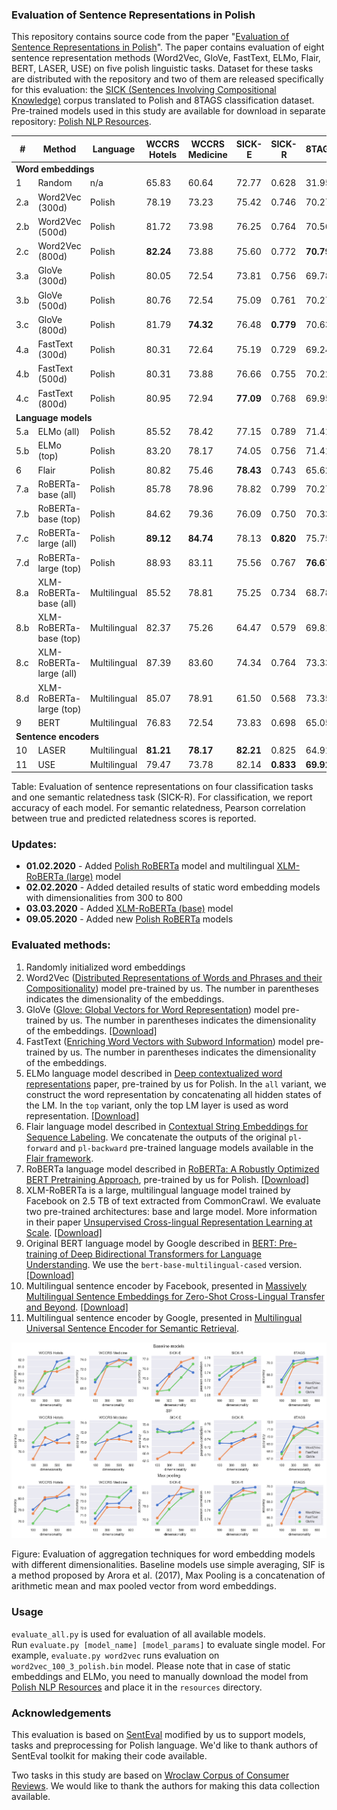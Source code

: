### Evaluation of Sentence Representations in Polish
This repository contains source code from the paper "[Evaluation of Sentence Representations in Polish](https://arxiv.org/pdf/1910.11834.pdf)". 
The paper contains evaluation of eight sentence representation methods (Word2Vec, GloVe, FastText, ELMo, Flair, BERT, LASER, USE) on five polish linguistic tasks.
Dataset for these tasks are distributed with the repository and two of them are released specifically for this evaluation:
the [SICK (Sentences Involving Compositional Knowledge)](https://github.com/text-machine-lab/MUTT/tree/master/data/sick) corpus translated to Polish and 8TAGS classification dataset.
Pre-trained models used in this study are available for download in separate repository: [Polish NLP Resources](https://github.com/sdadas/polish-nlp-resources).

<table>
  <thead>
    <th><strong>#</strong></th>
    <th><strong>Method</strong></th>
    <th><strong>Language</strong></th>
    <th><strong>WCCRS<br/>Hotels</strong></th>
    <th><strong>WCCRS<br/>Medicine</strong></th>
    <th><strong>SICK-E</strong></th>
    <th><strong>SICK-R</strong></th>
    <th><strong>8TAGS</strong></th>
  </thead>
  <tr>
    <td colspan="8"><strong>Word embeddings</strong></td>                                                                     
  </tr>
  <tr><td>1</td><td>Random</td><td>n/a</td><td>65.83</td><td>60.64</td><td>72.77</td><td>0.628</td><td>31.95</td></tr>
    <tr><td>2.a</td><td>Word2Vec (300d)</td><td>Polish</td><td>78.19</td><td>73.23</td><td>75.42</td><td>0.746</td><td>70.27</td></tr>
  <tr><td>2.b</td><td>Word2Vec (500d)</td><td>Polish</td><td>81.72</td><td>73.98</td><td>76.25</td><td>0.764</td><td>70.56</td></tr>
  <tr><td>2.c</td><td>Word2Vec (800d)</td><td>Polish</td><td><strong>82.24</strong></td><td>73.88</td><td>75.60</td><td>0.772</td><td><strong>70.79</strong></td></tr>
    <tr><td>3.a</td><td>GloVe (300d)</td><td>Polish</td><td>80.05</td><td>72.54</td><td>73.81</td><td>0.756</td><td>69.78</td></tr>
  <tr><td>3.b</td><td>GloVe (500d)</td><td>Polish</td><td>80.76</td><td>72.54</td><td>75.09</td><td>0.761</td><td>70.27</td></tr>
  <tr><td>3.c</td><td>GloVe (800d)</td><td>Polish</td><td>81.79</td><td><strong>74.32</strong></td><td>76.48</td><td><strong>0.779</strong></td><td>70.63</td></tr>
    <tr><td>4.a</td><td>FastText (300d)</td><td>Polish</td><td>80.31</td><td>72.64</td><td>75.19</td><td>0.729</td><td>69.24</td></tr>
  <tr><td>4.b</td><td>FastText (500d)</td><td>Polish</td><td>80.31</td><td>73.88</td><td>76.66</td><td>0.755</td><td>70.22</td></tr>
  <tr><td>4.c</td><td>FastText (800d)</td><td>Polish</td><td>80.95</td><td>72.94</td><td><strong>77.09</strong></td><td>0.768</td><td>69.95</td></tr>
  <tr>
    <td colspan="8"><strong>Language models</strong></td>
  </tr>
  <tr><td>5.a</td><td>ELMo (all)</td><td>Polish</td><td>85.52</td><td>78.42</td><td>77.15</td><td>0.789</td><td>71.41</td></tr>
    <tr><td>5.b</td><td>ELMo (top)</td><td>Polish</td><td>83.20</td><td>78.17</td><td>74.05</td><td>0.756</td><td>71.41</td></tr>
    <tr><td>6</td><td>Flair</td><td>Polish</td><td>80.82</td><td>75.46</td><td><strong>78.43</strong></td><td>0.743</td><td>65.62</td></tr>
  <tr><td>7.a</td><td>RoBERTa-base (all)</td><td>Polish</td><td>85.78</td><td>78.96</td><td>78.82</td><td>0.799</td><td>70.27</td></tr> 
  <tr><td>7.b</td><td>RoBERTa-base (top)</td><td>Polish</td><td>84.62</td><td>79.36</td><td>76.09</td><td>0.750</td><td>70.33</td></tr>
  <tr><td>7.c</td><td>RoBERTa-large (all)</td><td>Polish</td><td><strong>89.12</strong></td><td><strong>84.74</strong></td><td>78.13</td><td><strong>0.820</strong></td><td>75.75</td></tr> 
  <tr><td>7.d</td><td>RoBERTa-large (top)</td><td>Polish</td><td>88.93</td><td>83.11</td><td>75.56</td><td>0.767</td><td><strong>76.67</strong></td></tr>
  <tr><td>8.a</td><td>XLM-RoBERTa-base (all)</td><td>Multilingual</td><td>85.52</td><td>78.81</td><td>75.25</td><td>0.734</td><td>68.78</td></tr> 
  <tr><td>8.b</td><td>XLM-RoBERTa-base (top)</td><td>Multilingual</td><td>82.37</td><td>75.26</td><td>64.47</td><td>0.579</td><td>69.81</td></tr> 
  <tr><td>8.c</td><td>XLM-RoBERTa-large (all)</td><td>Multilingual</td><td>87.39</td><td>83.60</td><td>74.34</td><td>0.764</td><td>73.33</td></tr> 
  <tr><td>8.d</td><td>XLM-RoBERTa-large (top)</td><td>Multilingual</td><td>85.07</td><td>78.91</td><td>61.50</td><td>0.568</td><td>73.35</td></tr> 
    <tr><td>9</td><td>BERT</td><td>Multilingual</td><td>76.83</td><td>72.54</td><td>73.83</td><td>0.698</td><td>65.05</td></tr>
  <tr>
    <td colspan="8"><strong>Sentence encoders</strong></td>
  </tr>
  <tr><td>10</td><td>LASER</td><td>Multilingual</td><td><strong>81.21</strong></td><td><strong>78.17</strong></td><td><strong>82.21</strong></td><td>0.825</td><td>64.91</td></tr>
    <tr><td>11</td><td>USE</td><td>Multilingual</td><td>79.47</td><td>73.78</td><td>82.14</td><td><strong>0.833</strong></td><td><strong>69.92</strong></td></tr>
</table>

Table: Evaluation of sentence representations on four classification tasks and one semantic relatedness task (SICK-R). For classification, we report accuracy of each model. For semantic relatedness, Pearson correlation between true and predicted relatedness scores is reported.

### Updates:

- **01.02.2020** - Added [Polish RoBERTa](https://github.com/sdadas/polish-nlp-resources#roberta) model and multilingual [XLM-RoBERTa (large)](https://github.com/pytorch/fairseq/tree/master/examples/xlmr) model
- **02.02.2020** - Added detailed results of static word embedding models with dimensionalities from 300 to 800
- **03.03.2020** - Added [XLM-RoBERTa (base)](https://github.com/pytorch/fairseq/tree/master/examples/xlmr) model
- **09.05.2020** - Added new [Polish RoBERTa](https://github.com/sdadas/polish-roberta) models

### Evaluated methods:

1. Randomly initialized word embeddings
2. Word2Vec ([Distributed Representations of Words and Phrases and their Compositionality](https://papers.nips.cc/paper/5021-distributed-representations-of-words-and-phrases-and-their-compositionality.pdf)) model pre-trained by us. The number in parentheses indicates the dimensionality of the embeddings.
3. GloVe ([Glove: Global Vectors for Word Representation](https://www.aclweb.org/anthology/D14-1162.pdf)) model pre-trained by us. The number in parentheses indicates the dimensionality of the embeddings. [[Download]](https://github.com/sdadas/polish-nlp-resources#glove)
4. FastText ([Enriching Word Vectors with Subword Information](https://arxiv.org/pdf/1607.04606.pdf)) model pre-trained by us. The number in parentheses indicates the dimensionality of the embeddings.
5. ELMo language model described in [Deep contextualized word representations](https://arxiv.org/pdf/1802.05365.pdf) paper, pre-trained by us for Polish. In the `all` variant, we construct the word representation by concatenating all hidden states of the LM. In the `top` variant, only the top LM layer is used as word representation. [[Download]](https://github.com/sdadas/polish-nlp-resources#elmo)
6. Flair language model described in [Contextual String Embeddings for Sequence Labeling](https://www.aclweb.org/anthology/C18-1139.pdf). We concatenate the outputs of the original `pl-forward` and `pl-backward` pre-trained language models available in the [Flair framework](https://github.com/flairNLP/flair).
7. RoBERTa language model described in [RoBERTa: A Robustly Optimized BERT Pretraining Approach](https://arxiv.org/abs/1907.11692), pre-trained by us for Polish. [[Download]](https://github.com/sdadas/polish-roberta)
8. XLM-RoBERTa is a large, multilingual language model trained by Facebook on 2.5 TB of text extracted from CommonCrawl. We evaluate two pre-trained architectures: base and large model. More information in their paper [Unsupervised Cross-lingual Representation Learning at Scale](https://arxiv.org/pdf/1911.02116.pdf). [[Download]](https://github.com/pytorch/fairseq/tree/master/examples/xlmr)
9. Original BERT language model by Google described in [BERT: Pre-training of Deep Bidirectional Transformers for Language Understanding](https://arxiv.org/pdf/1810.04805.pdf). We use the `bert-base-multilingual-cased` version. [[Download]](https://github.com/google-research/bert/blob/master/multilingual.md)
10. Multilingual sentence encoder by Facebook, presented in [Massively Multilingual Sentence Embeddings for Zero-Shot Cross-Lingual Transfer and Beyond](https://arxiv.org/pdf/1812.10464.pdf). [[Download]](https://github.com/facebookresearch/LASER)
11. Multilingual sentence encoder by Google, presented in [Multilingual Universal Sentence Encoder for Semantic Retrieval](https://arxiv.org/pdf/1907.04307.pdf).

![results](results.png)

Figure: Evaluation of aggregation techniques for word embedding models with different dimensionalities. Baseline models use simple averaging, SIF is a method proposed by Arora et al. (2017), Max Pooling is a concatenation of arithmetic mean and max pooled vector from word embeddings.

### Usage

`evaluate_all.py` is used for evaluation of all available models. \
Run `evaluate.py [model_name] [model_params]` to evaluate single model. For example, `evaluate.py word2vec` runs evaluation on `word2vec_100_3_polish.bin` model.
Please note that in case of static embeddings and ELMo, you need to manually download the model from [Polish NLP Resources](https://github.com/sdadas/polish-nlp-resources) and place it in the `resources` directory.

### Acknowledgements
This evaluation is based on [SentEval](https://github.com/facebookresearch/SentEval) modified by us to support models, tasks and preprocessing for Polish language.
We'd like to thank authors of SentEval toolkit for making their code available. 

Two tasks in this study are based on [Wroclaw Corpus of Consumer Reviews](https://clarin-pl.eu/dspace/handle/11321/700).  We would like to thank the authors for making this data collection available.

